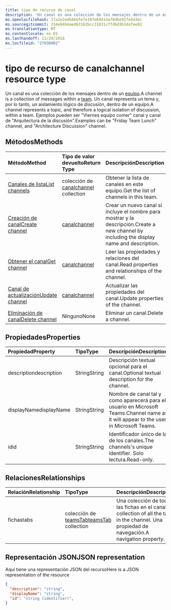 ```yaml
---
title: tipo de recurso de canal
description: 'Un canal es una colección de los mensajes dentro de un equipo. '
ms.openlocfilehash: 17a2e2edb86bfe7e107e69414a70dbe92fe4d3bc
ms.sourcegitcommit: 334e84b4aed63162bcc31831cffd6d363dafee02
ms.translationtype: MT
ms.contentlocale: es-ES
ms.lasthandoff: 11/29/2018
ms.locfileid: "27030002"
---
```

# <a name="channel-resource-type"></a><span data-ttu-id="bb84c-103">tipo de recurso de canal</span><span class="sxs-lookup"><span data-stu-id="bb84c-103">channel resource type</span></span>



<span data-ttu-id="bb84c-104">Un canal es una colección de los mensajes dentro de un [equipo](../resources/team.md).</span><span class="sxs-lookup"><span data-stu-id="bb84c-104">A channel is a collection of messages within a [team](../resources/team.md).</span></span> <span data-ttu-id="bb84c-105">Un canal representa un tema y, por lo tanto, un aislamiento lógico de discusión, dentro de un equipo.</span><span class="sxs-lookup"><span data-stu-id="bb84c-105">A channel represents a topic, and therefore a logical isolation of discussion, within a team.</span></span> <span data-ttu-id="bb84c-106">Ejemplos pueden ser "Viernes equipo comer" canal y canal de "Arquitectura de la discusión".</span><span class="sxs-lookup"><span data-stu-id="bb84c-106">Examples can be "Friday Team Lunch" channel, and "Architecture Discussion" channel.</span></span>


## <a name="methods"></a><span data-ttu-id="bb84c-107">Métodos</span><span class="sxs-lookup"><span data-stu-id="bb84c-107">Methods</span></span>

| <span data-ttu-id="bb84c-108">Método</span><span class="sxs-lookup"><span data-stu-id="bb84c-108">Method</span></span>       | <span data-ttu-id="bb84c-109">Tipo de valor devuelto</span><span class="sxs-lookup"><span data-stu-id="bb84c-109">Return Type</span></span>  |<span data-ttu-id="bb84c-110">Descripción</span><span class="sxs-lookup"><span data-stu-id="bb84c-110">Description</span></span>|
|:---------------|:--------|:----------|
|[<span data-ttu-id="bb84c-111">Canales de lista</span><span class="sxs-lookup"><span data-stu-id="bb84c-111">List channels</span></span>](../api/channel-list.md) | <span data-ttu-id="bb84c-112">colección de [canal](channel.md)</span><span class="sxs-lookup"><span data-stu-id="bb84c-112">[channel](channel.md) collection</span></span> | <span data-ttu-id="bb84c-113">Obtener la lista de canales en este equipo.</span><span class="sxs-lookup"><span data-stu-id="bb84c-113">Get the list of channels in this team.</span></span>|
|[<span data-ttu-id="bb84c-114">Creación de canal</span><span class="sxs-lookup"><span data-stu-id="bb84c-114">Create channel</span></span>](../api/channel-post.md) | [<span data-ttu-id="bb84c-115">canal</span><span class="sxs-lookup"><span data-stu-id="bb84c-115">channel</span></span>](channel.md) | <span data-ttu-id="bb84c-116">Crear un nuevo canal si incluye el nombre para mostrar y la descripción.</span><span class="sxs-lookup"><span data-stu-id="bb84c-116">Create a new channel by including the display name and description.</span></span>|
|[<span data-ttu-id="bb84c-117">Obtener el canal</span><span class="sxs-lookup"><span data-stu-id="bb84c-117">Get channel</span></span>](../api/channel-get.md) | [<span data-ttu-id="bb84c-118">canal</span><span class="sxs-lookup"><span data-stu-id="bb84c-118">channel</span></span>](channel.md) | <span data-ttu-id="bb84c-119">Leer las propiedades y relaciones del canal.</span><span class="sxs-lookup"><span data-stu-id="bb84c-119">Read properties and relationships of the channel.</span></span>|
|[<span data-ttu-id="bb84c-120">Canal de actualización</span><span class="sxs-lookup"><span data-stu-id="bb84c-120">Update channel</span></span>](../api/channel-patch.md) | [<span data-ttu-id="bb84c-121">canal</span><span class="sxs-lookup"><span data-stu-id="bb84c-121">channel</span></span>](channel.md) | <span data-ttu-id="bb84c-122">Actualizar las propiedades del canal.</span><span class="sxs-lookup"><span data-stu-id="bb84c-122">Update properties of the channel.</span></span>|
|[<span data-ttu-id="bb84c-123">Eliminación de canal</span><span class="sxs-lookup"><span data-stu-id="bb84c-123">Delete channel</span></span>](../api/channel-delete.md) | <span data-ttu-id="bb84c-124">Ninguno</span><span class="sxs-lookup"><span data-stu-id="bb84c-124">None</span></span> | <span data-ttu-id="bb84c-125">Eliminar un canal.</span><span class="sxs-lookup"><span data-stu-id="bb84c-125">Delete a channel.</span></span>|

## <a name="properties"></a><span data-ttu-id="bb84c-126">Propiedades</span><span class="sxs-lookup"><span data-stu-id="bb84c-126">Properties</span></span>
| <span data-ttu-id="bb84c-127">Propiedad</span><span class="sxs-lookup"><span data-stu-id="bb84c-127">Property</span></span>     | <span data-ttu-id="bb84c-128">Tipo</span><span class="sxs-lookup"><span data-stu-id="bb84c-128">Type</span></span>   |<span data-ttu-id="bb84c-129">Descripción</span><span class="sxs-lookup"><span data-stu-id="bb84c-129">Description</span></span>|
|:---------------|:--------|:----------|
|<span data-ttu-id="bb84c-130">description</span><span class="sxs-lookup"><span data-stu-id="bb84c-130">description</span></span>|<span data-ttu-id="bb84c-131">String</span><span class="sxs-lookup"><span data-stu-id="bb84c-131">String</span></span>|<span data-ttu-id="bb84c-132">Descripción textual opcional para el canal.</span><span class="sxs-lookup"><span data-stu-id="bb84c-132">Optional textual description for the channel.</span></span>|
|<span data-ttu-id="bb84c-133">displayName</span><span class="sxs-lookup"><span data-stu-id="bb84c-133">displayName</span></span>|<span data-ttu-id="bb84c-134">String</span><span class="sxs-lookup"><span data-stu-id="bb84c-134">String</span></span>|<span data-ttu-id="bb84c-135">Nombre de canal tal y como aparecerá para el usuario en Microsoft Teams.</span><span class="sxs-lookup"><span data-stu-id="bb84c-135">Channel name as it will appear to the user in Microsoft Teams.</span></span>|
|<span data-ttu-id="bb84c-136">id</span><span class="sxs-lookup"><span data-stu-id="bb84c-136">id</span></span>|<span data-ttu-id="bb84c-137">String</span><span class="sxs-lookup"><span data-stu-id="bb84c-137">String</span></span>|<span data-ttu-id="bb84c-138">Identificador único de la de los canales.</span><span class="sxs-lookup"><span data-stu-id="bb84c-138">The channels's unique identifier.</span></span> <span data-ttu-id="bb84c-139">Solo lectura.</span><span class="sxs-lookup"><span data-stu-id="bb84c-139">Read-only.</span></span>|

## <a name="relationships"></a><span data-ttu-id="bb84c-140">Relaciones</span><span class="sxs-lookup"><span data-stu-id="bb84c-140">Relationships</span></span>
| <span data-ttu-id="bb84c-141">Relación</span><span class="sxs-lookup"><span data-stu-id="bb84c-141">Relationship</span></span> | <span data-ttu-id="bb84c-142">Tipo</span><span class="sxs-lookup"><span data-stu-id="bb84c-142">Type</span></span>   |<span data-ttu-id="bb84c-143">Descripción</span><span class="sxs-lookup"><span data-stu-id="bb84c-143">Description</span></span>|
|:---------------|:--------|:----------|
|<span data-ttu-id="bb84c-144">fichas</span><span class="sxs-lookup"><span data-stu-id="bb84c-144">tabs</span></span>|<span data-ttu-id="bb84c-145">colección de [teamsTab](../resources/teamstab.md)</span><span class="sxs-lookup"><span data-stu-id="bb84c-145">[teamsTab](../resources/teamstab.md) collection</span></span>|<span data-ttu-id="bb84c-146">Una colección de todas las fichas en el canal.</span><span class="sxs-lookup"><span data-stu-id="bb84c-146">A collection of all the tabs in the channel.</span></span> <span data-ttu-id="bb84c-147">Una propiedad de navegación.</span><span class="sxs-lookup"><span data-stu-id="bb84c-147">A navigation property.</span></span>|


## <a name="json-representation"></a><span data-ttu-id="bb84c-148">Representación JSON</span><span class="sxs-lookup"><span data-stu-id="bb84c-148">JSON representation</span></span>

<span data-ttu-id="bb84c-149">Aquí tiene una representación JSON del recurso</span><span class="sxs-lookup"><span data-stu-id="bb84c-149">Here is a JSON representation of the resource</span></span>

<!-- {
  "blockType": "resource",
  "optionalProperties": [
    "chatthreads"
  ],
  "keyProperty": "id",
  "@odata.type": "microsoft.graph.channel"
}-->

```json
{
  "description": "string",
  "displayName": "string",
  "id": "string (identifier)",
}

```


<!-- uuid: 8fcb5dbc-d5aa-4681-8e31-b001d5168d79
2015-10-25 14:57:30 UTC -->
<!-- {
  "type": "#page.annotation",
  "description": "channel resource",
  "keywords": "",
  "section": "documentation",
  "tocPath": ""
}-->
